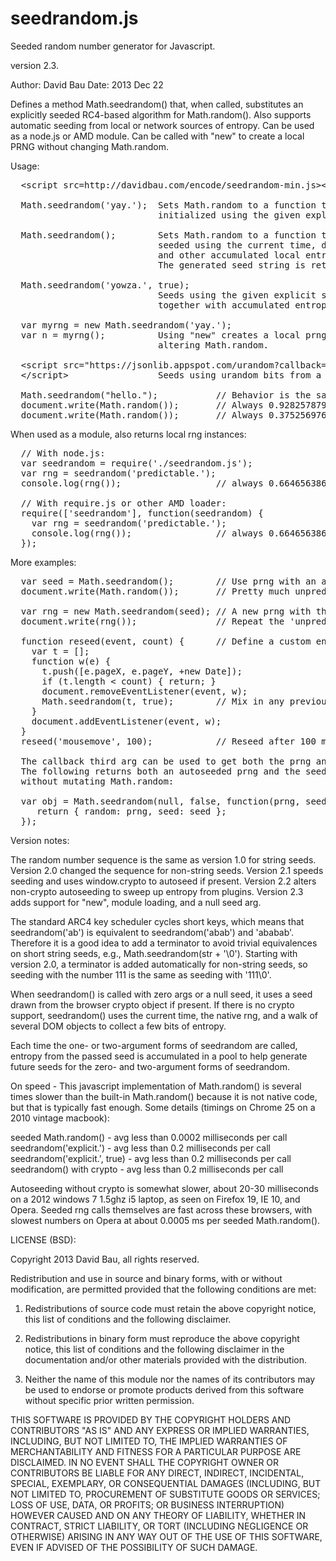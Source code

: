 seedrandom.js
=============

Seeded random number generator for Javascript.

version 2.3.

Author: David Bau
Date: 2013 Dec 22

Defines a method Math.seedrandom() that, when called, substitutes
an explicitly seeded RC4-based algorithm for Math.random().  Also
supports automatic seeding from local or network sources of entropy.
Can be used as a node.js or AMD module.  Can be called with "new"
to create a local PRNG without changing Math.random.

Usage:

<pre>
  &lt;script src=http://davidbau.com/encode/seedrandom-min.js&gt;&lt;/script&gt;

  Math.seedrandom('yay.');  Sets Math.random to a function that is
                            initialized using the given explicit seed.

  Math.seedrandom();        Sets Math.random to a function that is
                            seeded using the current time, dom state,
                            and other accumulated local entropy.
                            The generated seed string is returned.

  Math.seedrandom('yowza.', true);
                            Seeds using the given explicit seed mixed
                            together with accumulated entropy.

  var myrng = new Math.seedrandom('yay.');
  var n = myrng();          Using "new" creates a local prng without
                            altering Math.random.

  &lt;script src="https://jsonlib.appspot.com/urandom?callback=Math.seedrandom"&gt;
  &lt;/script&gt;                 Seeds using urandom bits from a server.

  Math.seedrandom("hello.");           // Behavior is the same everywhere:
  document.write(Math.random());       // Always 0.9282578795792454
  document.write(Math.random());       // Always 0.3752569768646784
</pre>

When used as a module, also returns local rng instances:

<pre>
  // With node.js:
  var seedrandom = require('./seedrandom.js');
  var rng = seedrandom('predictable.');
  console.log(rng());                  // always 0.6646563869134212

  // With require.js or other AMD loader:
  require(['seedrandom'], function(seedrandom) {
    var rng = seedrandom('predictable.');
    console.log(rng());                // always 0.6646563869134212
  });
</pre>

More examples:

<pre>
  var seed = Math.seedrandom();        // Use prng with an automatic seed.
  document.write(Math.random());       // Pretty much unpredictable x.

  var rng = new Math.seedrandom(seed); // A new prng with the same seed.
  document.write(rng());               // Repeat the 'unpredictable' x.

  function reseed(event, count) {      // Define a custom entropy collector.
    var t = [];
    function w(e) {
      t.push([e.pageX, e.pageY, +new Date]);
      if (t.length < count) { return; }
      document.removeEventListener(event, w);
      Math.seedrandom(t, true);        // Mix in any previous entropy.
    }
    document.addEventListener(event, w);
  }
  reseed('mousemove', 100);            // Reseed after 100 mouse moves.

  The callback third arg can be used to get both the prng and the seed.
  The following returns both an autoseeded prng and the seed as an object,
  without mutating Math.random:

  var obj = Math.seedrandom(null, false, function(prng, seed) {
     return { random: prng, seed: seed };
  });
</pre>

Version notes:

The random number sequence is the same as version 1.0 for string seeds.
Version 2.0 changed the sequence for non-string seeds.
Version 2.1 speeds seeding and uses window.crypto to autoseed if present.
Version 2.2 alters non-crypto autoseeding to sweep up entropy from plugins.
Version 2.3 adds support for "new", module loading, and a null seed arg.

The standard ARC4 key scheduler cycles short keys, which means that
seedrandom('ab') is equivalent to seedrandom('abab') and 'ababab'.
Therefore it is a good idea to add a terminator to avoid trivial
equivalences on short string seeds, e.g., Math.seedrandom(str + '\0').
Starting with version 2.0, a terminator is added automatically for
non-string seeds, so seeding with the number 111 is the same as seeding
with '111\0'.

When seedrandom() is called with zero args or a null seed, it uses a
seed drawn from the browser crypto object if present.  If there is no
crypto support, seedrandom() uses the current time, the native rng,
and a walk of several DOM objects to collect a few bits of entropy.

Each time the one- or two-argument forms of seedrandom are called,
entropy from the passed seed is accumulated in a pool to help generate
future seeds for the zero- and two-argument forms of seedrandom.

On speed - This javascript implementation of Math.random() is several
times slower than the built-in Math.random() because it is not native
code, but that is typically fast enough.  Some details (timings on
Chrome 25 on a 2010 vintage macbook):

seeded Math.random()          - avg less than 0.0002 milliseconds per call
seedrandom('explicit.')       - avg less than 0.2 milliseconds per call
seedrandom('explicit.', true) - avg less than 0.2 milliseconds per call
seedrandom() with crypto      - avg less than 0.2 milliseconds per call

Autoseeding without crypto is somewhat slower, about 20-30 milliseconds on
a 2012 windows 7 1.5ghz i5 laptop, as seen on Firefox 19, IE 10, and Opera.
Seeded rng calls themselves are fast across these browsers, with slowest
numbers on Opera at about 0.0005 ms per seeded Math.random().

LICENSE (BSD):

Copyright 2013 David Bau, all rights reserved.

Redistribution and use in source and binary forms, with or without
modification, are permitted provided that the following conditions are met:

  1. Redistributions of source code must retain the above copyright
     notice, this list of conditions and the following disclaimer.

  2. Redistributions in binary form must reproduce the above copyright
     notice, this list of conditions and the following disclaimer in the
     documentation and/or other materials provided with the distribution.

  3. Neither the name of this module nor the names of its contributors may
     be used to endorse or promote products derived from this software
     without specific prior written permission.

THIS SOFTWARE IS PROVIDED BY THE COPYRIGHT HOLDERS AND CONTRIBUTORS
"AS IS" AND ANY EXPRESS OR IMPLIED WARRANTIES, INCLUDING, BUT NOT
LIMITED TO, THE IMPLIED WARRANTIES OF MERCHANTABILITY AND FITNESS FOR
A PARTICULAR PURPOSE ARE DISCLAIMED. IN NO EVENT SHALL THE COPYRIGHT
OWNER OR CONTRIBUTORS BE LIABLE FOR ANY DIRECT, INDIRECT, INCIDENTAL,
SPECIAL, EXEMPLARY, OR CONSEQUENTIAL DAMAGES (INCLUDING, BUT NOT
LIMITED TO, PROCUREMENT OF SUBSTITUTE GOODS OR SERVICES; LOSS OF USE,
DATA, OR PROFITS; OR BUSINESS INTERRUPTION) HOWEVER CAUSED AND ON ANY
THEORY OF LIABILITY, WHETHER IN CONTRACT, STRICT LIABILITY, OR TORT
(INCLUDING NEGLIGENCE OR OTHERWISE) ARISING IN ANY WAY OUT OF THE USE
OF THIS SOFTWARE, EVEN IF ADVISED OF THE POSSIBILITY OF SUCH DAMAGE.

